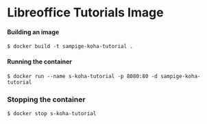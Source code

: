 Libreoffice Tutorials Image
============================

#### Building an image
```
$ docker build -t sampige-koha-tutorial .
```

#### Running the container
```
$ docker run --name s-koha-tutorial -p 8080:80 -d sampige-koha-tutorial
```

### Stopping the container
```
$ docker stop s-koha-tutorial
```
